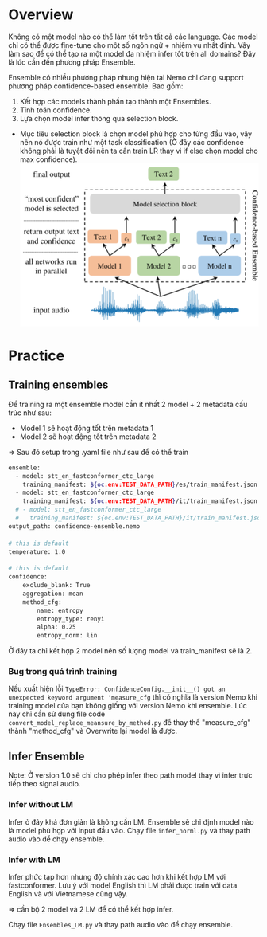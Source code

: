 # Overview
Không có một model nào có thể làm tốt trên tất cả các language. Các model chỉ có thể được fine-tune cho một số ngôn ngữ + nhiệm vụ nhất định. Vậy làm sao để có thể tạo ra một model đa nhiệm infer tốt trên all domains? Đây là lúc cần đến phương pháp Ensemble.

Ensemble có nhiều phương pháp nhưng hiện tại Nemo chỉ đang support phương pháp confidence-based ensemble. Bao gồm:

1. Kết hợp các models thành phần tạo thành một Ensembles.
2. Tính toán confidence.
3. Lựa chọn model infer thông qua selection block.

* Mục tiêu selection block là chọn model phù hợp cho từng đầu vào, vậy nên nó được train như một task classification (Ở đây các confidence không phải là tuyệt đối nên ta cần train LR thay vì if else chọn model cho max confidence). 
![alt text](image.png)

# Practice
## Training ensembles
Để training ra một ensemble model cần ít nhất 2 model + 2 metadata cấu trúc như sau: 

* Model 1 sẽ hoạt động tốt trên metadata 1
* Model 2 sẽ hoạt động tốt trên metadata 2

=> Sau đó setup trong .yaml file như sau để có thể train
```bash
ensemble:
  - model: stt_en_fastconformer_ctc_large
    training_manifest: ${oc.env:TEST_DATA_PATH}/es/train_manifest.json
  - model: stt_en_fastconformer_ctc_large
    training_manifest: ${oc.env:TEST_DATA_PATH}/it/train_manifest.json
  # - model: stt_en_fastconformer_ctc_large
  #   training_manifest: ${oc.env:TEST_DATA_PATH}/it/train_manifest.json
output_path: confidence-ensemble.nemo

# this is default
temperature: 1.0

# this is default
confidence:
    exclude_blank: True
    aggregation: mean
    method_cfg:
        name: entropy
        entropy_type: renyi
        alpha: 0.25
        entropy_norm: lin
```
Ở đây ta chỉ kết hợp 2 model nên số lượng model và train_manifest sẽ là 2.
### Bug trong quá trình training
Nếu xuất hiện lỗi ```TypeError: ConfidenceConfig.__init__() got an unexpected keyword argument 'measure_cfg``` thì có nghĩa là version Nemo khi training model của bạn không giống với version Nemo khi ensemble. Lúc này chỉ cần sử dụng file code ```convert_model_replace_meansure_by_method.py``` để thay thế "measure_cfg" thành "method_cfg" và Overwrite lại model là được.

## Infer Ensemble
Note: Ở version 1.0 sẽ chỉ cho phép infer theo path model thay vì infer trực tiếp theo signal audio.
### Infer without LM
Infer ở đây khá đơn giản là không cần LM. Ensemble sẽ chỉ định model nào là model phù hợp với input đầu vào.
Chạy file ```infer_norml.py``` và thay path audio vào để chạy ensemble.

### Infer with LM
Infer phức tạp hơn nhưng độ chính xác cao hơn khi kết hợp LM với fastconformer. Lưu ý với model English thì LM phải được train với data English và với Vietnamese cũng vậy.

=> cần bộ 2 model và 2 LM để có thể kết hợp infer.

Chạy file ```Ensembles_LM.py``` và thay path audio vào để chạy ensemble.